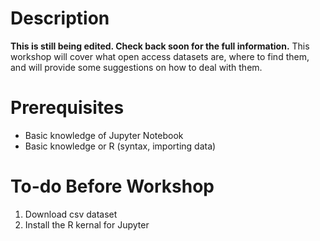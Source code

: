 # Description
__This is still being edited. Check back soon for the full information.__
This workshop will cover what open access datasets are, where to find them, and will provide some suggestions on how to deal with them.

# Prerequisites
* Basic knowledge of Jupyter Notebook
* Basic knowledge or R (syntax, importing data)

# To-do Before Workshop
1. Download csv dataset
2. Install the R kernal for Jupyter
